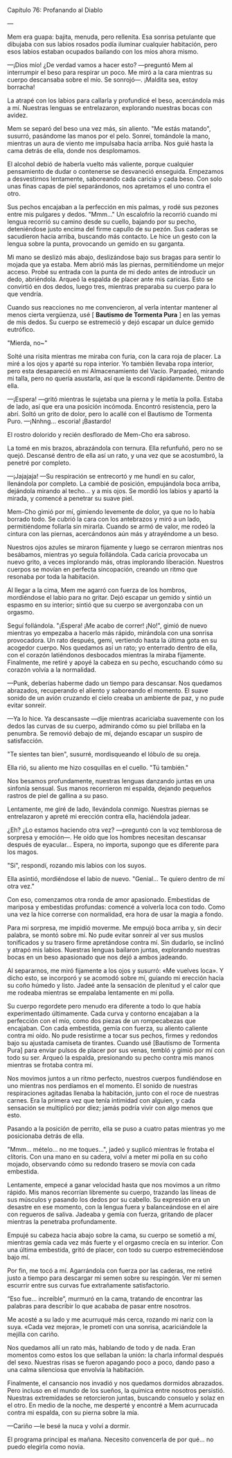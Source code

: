 
Capítulo 76: Profanando al Diablo

—

Mem era guapa: bajita, menuda, pero rellenita. Esa sonrisa petulante que dibujaba con sus labios rosados ​​podía iluminar cualquier habitación, pero esos labios estaban ocupados bailando con los míos ahora mismo. 

—¡Dios mío! ¿De verdad vamos a hacer esto? —preguntó Mem al interrumpir el beso para respirar un poco. Me miró a la cara mientras su cuerpo descansaba sobre el mío. Se sonrojó—. ¡Maldita sea, estoy borracha! 

La atrapé con los labios para callarla y profundicé el beso, acercándola más a mí. Nuestras lenguas se entrelazaron, explorando nuestras bocas con avidez.

Mem se separó del beso una vez más, sin aliento. "Me estás matando", susurró, pasándome las manos por el pelo. Sonreí, tomándole la mano, mientras un aura de viento me impulsaba hacia arriba. Nos guié hasta la cama detrás de ella, donde nos desplomamos. 

El alcohol debió de haberla vuelto más valiente, porque cualquier pensamiento de dudar o contenerse se desvaneció enseguida. Empezamos a desvestirnos lentamente, saboreando cada caricia y cada beso. Con solo unas finas capas de piel separándonos, nos apretamos el uno contra el otro.

Sus pechos encajaban a la perfección en mis palmas, y rodé sus pezones entre mis pulgares y dedos. "Mmm..." Un escalofrío la recorrió cuando mi lengua recorrió su camino desde su cuello, bajando por su pecho, deteniéndose justo encima del firme capullo de su pezón. Sus caderas se sacudieron hacia arriba, buscando más contacto. Le hice un gesto con la lengua sobre la punta, provocando un gemido en su garganta.

Mi mano se deslizó más abajo, deslizándose bajo sus bragas para sentir lo mojada que ya estaba. Mem abrió más las piernas, permitiéndome un mejor acceso. Probé su entrada con la punta de mi dedo antes de introducir un dedo, abriéndola. Arqueó la espalda de placer ante mis caricias. Esto se convirtió en dos dedos, luego tres, mientras preparaba su cuerpo para lo que vendría.

Cuando sus reacciones no me convencieron, al verla intentar mantener al menos cierta vergüenza, usé [ **Bautismo de Tormenta Pura** ] en las yemas de mis dedos. Su cuerpo se estremeció y dejó escapar un dulce gemido eutrófico.

"Mierda, no~"

Solté una risita mientras me miraba con furia, con la cara roja de placer. La miré a los ojos y aparté su ropa interior. Yo también llevaba ropa interior, pero esta desapareció en mi Almacenamiento del Vacío. Parpadeó, mirando mi talla, pero no quería asustarla, así que la escondí rápidamente. Dentro de ella.

—¡Espera! —gritó mientras le sujetaba una pierna y le metía la polla. Estaba de lado, así que era una posición incómoda. Encontró resistencia, pero la abrí. Soltó un grito de dolor, pero lo acallé con el Bautismo de Tormenta Puro. —¡Nnhng... escoria! ¡Bastardo!

El rostro dolorido y recién desflorado de Mem-Cho era sabroso.

La tomé en mis brazos, abrazándola con ternura. Ella refunfuñó, pero no se quejó. Descansé dentro de ella así un rato, y una vez que se acostumbró, la penetré por completo. 

—¡Jajajaja! —Su respiración se entrecortó y me hundí en su calor, llenándola por completo. La cambié de posición, empujándola boca arriba, dejándola mirando al techo... y a mis ojos. Se mordió los labios y apartó la mirada, y comencé a penetrar su suave piel.

Mem-Cho gimió por mí, gimiendo levemente de dolor, ya que no lo había borrado todo. Se cubrió la cara con los antebrazos y miró a un lado, permitiéndome follarla sin mirarla. Cuando se armó de valor, me rodeó la cintura con las piernas, acercándonos aún más y atrayéndome a un beso.

Nuestros ojos azules se miraron fijamente y luego se cerraron mientras nos besábamos, mientras yo seguía follándola. Cada caricia provocaba un nuevo grito, a veces implorando más, otras implorando liberación. Nuestros cuerpos se movían en perfecta sincopación, creando un ritmo que resonaba por toda la habitación.

Al llegar a la cima, Mem me agarró con fuerza de los hombros, mordiéndose el labio para no gritar. Dejó escapar un gemido y sintió un espasmo en su interior; sintió que su cuerpo se avergonzaba con un orgasmo. 

Seguí follándola. "¡Espera! ¡Me acabo de correr! ¡No!", gimió de nuevo mientras yo empezaba a hacerlo más rápido, mirándola con una sonrisa provocadora. Un rato después, gemí, vertiendo hasta la última gota en su acogedor cuerpo. Nos quedamos así un rato; yo enterrado dentro de ella, con el corazón latiéndonos desbocados mientras la miraba fijamente. Finalmente, me retiré y apoyé la cabeza en su pecho, escuchando cómo su corazón volvía a la normalidad.

—Punk, deberías haberme dado un tiempo para descansar. Nos quedamos abrazados, recuperando el aliento y saboreando el momento. El suave sonido de un avión cruzando el cielo creaba un ambiente de paz, y no pude evitar sonreír.

—Ya lo hice. Ya descansaste —dije mientras acariciaba suavemente con los dedos las curvas de su cuerpo, admirando cómo su piel brillaba en la penumbra. Se removió debajo de mí, dejando escapar un suspiro de satisfacción.

"Te sientes tan bien", susurré, mordisqueando el lóbulo de su oreja.

Ella rió, su aliento me hizo cosquillas en el cuello. "Tú también."

Nos besamos profundamente, nuestras lenguas danzando juntas en una sinfonía sensual. Sus manos recorrieron mi espalda, dejando pequeños rastros de piel de gallina a su paso.

Lentamente, me giré de lado, llevándola conmigo. Nuestras piernas se entrelazaron y apreté mi erección contra ella, haciéndola jadear.

¿Eh? ¿Lo estamos haciendo otra vez? —preguntó con la voz temblorosa de sorpresa y emoción—. He oído que los hombres necesitan descansar después de eyacular... Espera, no importa, supongo que es diferente para los magos.

"Sí", respondí, rozando mis labios con los suyos.

Ella asintió, mordiéndose el labio de nuevo. "Genial... Te quiero dentro de mí otra vez."

Con eso, comenzamos otra ronda de amor apasionado. Embestidas de mariposa y embestidas profundas: comencé a volverla loca con todo. Como una vez la hice correrse con normalidad, era hora de usar la magia a fondo.

Para mi sorpresa, me impidió moverme. Me empujó boca arriba y, sin decir palabra, se montó sobre mí. No pude evitar sonreír al ver sus muslos tonificados y su trasero firme apretándose contra mí. Sin dudarlo, se inclinó y atrapó mis labios. Nuestras lenguas bailaron juntas, explorando nuestras bocas en un beso apasionado que nos dejó a ambos jadeando.

Al separarnos, me miró fijamente a los ojos y susurró: «Me vuelves loca». Y dicho esto, se incorporó y se acomodó sobre mí, guiando mi erección hacia su coño húmedo y listo. Jadeé ante la sensación de plenitud y el calor que me rodeaba mientras se empalaba lentamente en mi polla.

Su cuerpo regordete pero menudo era diferente a todo lo que había experimentado últimamente. Cada curva y contorno encajaban a la perfección con el mío, como dos piezas de un rompecabezas que encajaban. Con cada embestida, gemía con fuerza, su aliento caliente contra mi oído. No pude resistirme a tocar sus pechos, firmes y redondos bajo su ajustada camiseta de tirantes. Cuando usé [Bautismo de Tormenta Pura] para enviar pulsos de placer por sus venas, tembló y gimió por mí con todo su ser. Arqueó la espalda, presionando su pecho contra mis manos mientras se frotaba contra mí.

Nos movimos juntos a un ritmo perfecto, nuestros cuerpos fundiéndose en uno mientras nos perdíamos en el momento. El sonido de nuestras respiraciones agitadas llenaba la habitación, junto con el roce de nuestras carnes. Era la primera vez que tenía intimidad con alguien, y cada sensación se multiplicó por diez; jamás podría vivir con algo menos que esto. 

Pasando a la posición de perrito, ella se puso a cuatro patas mientras yo me posicionaba detrás de ella. 

"Mmm... mételo... no me toques...", jadeó y suplicó mientras le frotaba el clítoris. Con una mano en su cadera, volví a meter mi polla en su coño mojado, observando cómo su redondo trasero se movía con cada embestida. 

Lentamente, empecé a ganar velocidad hasta que nos movimos a un ritmo rápido. Mis manos recorrían libremente su cuerpo, trazando las líneas de sus músculos y pasando los dedos por su cabello. Su expresión era un desastre en ese momento, con la lengua fuera y balanceándose en el aire con regueros de saliva. Jadeaba y gemía con fuerza, gritando de placer mientras la penetraba profundamente.

Empujé su cabeza hacia abajo sobre la cama, su cuerpo se sometió a mí, mientras gemía cada vez más fuerte y el orgasmo crecía en su interior. Con una última embestida, gritó de placer, con todo su cuerpo estremeciéndose bajo mí.

Por fin, me tocó a mí. Agarrándola con fuerza por las caderas, me retiré justo a tiempo para descargar mi semen sobre su respingón. Ver mi semen escurrir entre sus curvas fue extrañamente satisfactorio.

“Eso fue… increíble”, murmuró en la cama, tratando de encontrar las palabras para describir lo que acababa de pasar entre nosotros. 

Me acosté a su lado y me acurruqué más cerca, rozando mi nariz con la suya. «Cada vez mejora», le prometí con una sonrisa, acariciándole la mejilla con cariño.

Nos quedamos allí un rato más, hablando de todo y de nada. Eran momentos como estos los que sellaban la unión: la charla informal después del sexo. Nuestras risas se fueron apagando poco a poco, dando paso a una calma silenciosa que envolvía la habitación.

Finalmente, el cansancio nos invadió y nos quedamos dormidos abrazados. Pero incluso en el mundo de los sueños, la química entre nosotros persistió. Nuestras extremidades se retorcieron juntas, buscando consuelo y solaz en el otro. En medio de la noche, me desperté y encontré a Mem acurrucada contra mi espalda, con su pierna sobre la mía.

—Cariño —le besé la nuca y volví a dormir.

El programa principal es mañana. Necesito convencerla de por qué... no puedo elegirla como novia.

